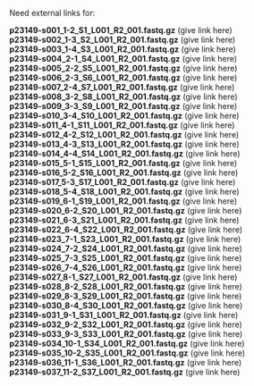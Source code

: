Need external links for:

**p23149-s001_1-2_S1_L001_R2_001.fastq.gz** (give link here)<br>
**p23149-s002_1-3_S2_L001_R2_001.fastq.gz** (give link here)<br>
**p23149-s003_1-4_S3_L001_R2_001.fastq.gz** (give link here)<br>
**p23149-s004_2-1_S4_L001_R2_001.fastq.gz** (give link here)<br>
**p23149-s005_2-2_S5_L001_R2_001.fastq.gz** (give link here)<br>
**p23149-s006_2-3_S6_L001_R2_001.fastq.gz** (give link here)<br>
**p23149-s007_2-4_S7_L001_R2_001.fastq.gz** (give link here)<br>
**p23149-s008_3-2_S8_L001_R2_001.fastq.gz** (give link here)<br>
**p23149-s009_3-3_S9_L001_R2_001.fastq.gz** (give link here)<br>
**p23149-s010_3-4_S10_L001_R2_001.fastq.gz** (give link here)<br>
**p23149-s011_4-1_S11_L001_R2_001.fastq.gz** (give link here)<br>
**p23149-s012_4-2_S12_L001_R2_001.fastq.gz** (give link here)<br>
**p23149-s013_4-3_S13_L001_R2_001.fastq.gz** (give link here)<br>
**p23149-s014_4-4_S14_L001_R2_001.fastq.gz** (give link here)<br>
**p23149-s015_5-1_S15_L001_R2_001.fastq.gz** (give link here)<br>
**p23149-s016_5-2_S16_L001_R2_001.fastq.gz** (give link here)<br>
**p23149-s017_5-3_S17_L001_R2_001.fastq.gz** (give link here)<br>
**p23149-s018_5-4_S18_L001_R2_001.fastq.gz** (give link here)<br>
**p23149-s019_6-1_S19_L001_R2_001.fastq.gz** (give link here)<br>
**p23149-s020_6-2_S20_L001_R2_001.fastq.gz** (give link here)<br>
**p23149-s021_6-3_S21_L001_R2_001.fastq.gz** (give link here)<br>
**p23149-s022_6-4_S22_L001_R2_001.fastq.gz** (give link here)<br>
**p23149-s023_7-1_S23_L001_R2_001.fastq.gz** (give link here)<br>
**p23149-s024_7-2_S24_L001_R2_001.fastq.gz** (give link here)<br>
**p23149-s025_7-3_S25_L001_R2_001.fastq.gz** (give link here)<br>
**p23149-s026_7-4_S26_L001_R2_001.fastq.gz** (give link here)<br>
**p23149-s027_8-1_S27_L001_R2_001.fastq.gz** (give link here)<br>
**p23149-s028_8-2_S28_L001_R2_001.fastq.gz** (give link here)<br>
**p23149-s029_8-3_S29_L001_R2_001.fastq.gz** (give link here)<br>
**p23149-s030_8-4_S30_L001_R2_001.fastq.gz** (give link here)<br>
**p23149-s031_9-1_S31_L001_R2_001.fastq.gz** (give link here)<br>
**p23149-s032_9-2_S32_L001_R2_001.fastq.gz** (give link here)<br>
**p23149-s033_9-3_S33_L001_R2_001.fastq.gz** (give link here)<br>
**p23149-s034_10-1_S34_L001_R2_001.fastq.gz** (give link here)<br>
**p23149-s035_10-2_S35_L001_R2_001.fastq.gz** (give link here)<br>
**p23149-s036_11-1_S36_L001_R2_001.fastq.gz** (give link here)<br>
**p23149-s037_11-2_S37_L001_R2_001.fastq.gz** (give link here)<br>

